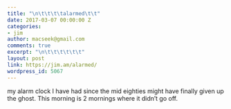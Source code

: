 ```yaml
---
title: "\n\t\t\t\talarmed\t\t"
date: 2017-03-07 00:00:00 Z
categories:
- jim
author: macseek@gmail.com
comments: true
excerpt: "\n\t\t\t\t\t\t"
layout: post
link: https://jim.am/alarmed/
wordpress_id: 5067
---
```


my alarm clock I have had since the mid eighties might have finally given up the ghost. This morning is 2 mornings where it didn’t go off.


		

